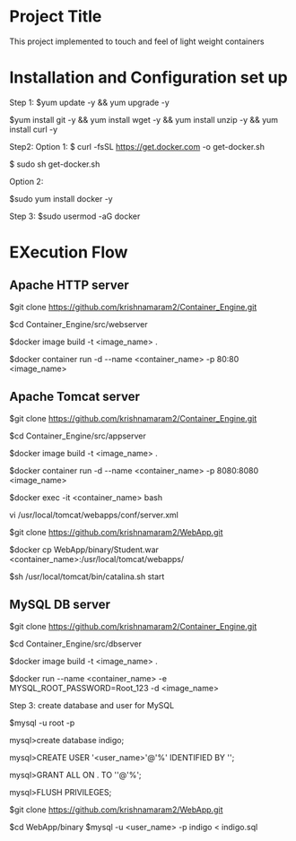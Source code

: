 Project Title
==========================

This project implemented to touch and feel of light weight containers

Installation and Configuration set up
======================================

Step 1:
$yum update -y && yum upgrade -y

$yum install git -y && yum install wget -y && yum install unzip -y && yum install curl -y

Step2:
Option 1:
$ curl -fsSL https://get.docker.com -o get-docker.sh

$ sudo sh get-docker.sh

Option 2:

$sudo yum install docker -y

Step 3:
$sudo usermod -aG docker <your-user>


EXecution Flow
=========================


Apache HTTP server
------------------------
$git clone https://github.com/krishnamaram2/Container_Engine.git

$cd Container_Engine/src/webserver

$docker image build -t <image_name> .

$docker container run -d --name <container_name> -p 80:80 <image_name>


Apache Tomcat server
-------------------------
$git clone https://github.com/krishnamaram2/Container_Engine.git

$cd Container_Engine/src/appserver

$docker image build -t <image_name> .

$docker container run -d --name <container_name> -p 8080:8080 <image_name>

$docker exec -it <container_name> bash

vi /usr/local/tomcat/webapps/conf/server.xml

<!--        <Valve className="org.apache.catalina.valves.AccessLogValve" directory="logs"

               prefix="localhost_access_log" suffix=".txt"
               
               pattern="%h %l %u %t &quot;%r&quot; %s %b" /> -->


$git clone https://github.com/krishnamaram2/WebApp.git

$docker cp WebApp/binary/Student.war <container_name>:/usr/local/tomcat/webapps/

$sh /usr/local/tomcat/bin/catalina.sh start


MySQL DB server
---------------------

$git clone https://github.com/krishnamaram2/Container_Engine.git

$cd Container_Engine/src/dbserver

$docker image build -t <image_name> .

$docker run --name <container_name> -e MYSQL_ROOT_PASSWORD=Root_123 -d <image_name>

Step 3: create database and user for MySQL

$mysql -u root -p

mysql>create database indigo;

mysql>CREATE USER '<user_name>'@'%' IDENTIFIED BY '';

mysql>GRANT ALL ON . TO ''@'%';

mysql>FLUSH PRIVILEGES;

$git clone https://github.com/krishnamaram2/WebApp.git

$cd WebApp/binary $mysql -u <user_name> -p indigo < indigo.sql







